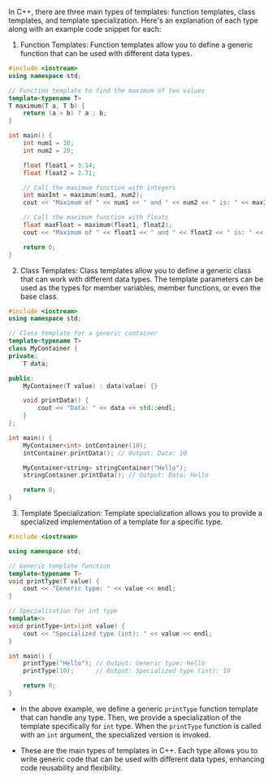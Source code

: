 In C++, there are three main types of templates: function templates, class templates, and template specialization. Here's an explanation of each type along with an example code snippet for each:

1. Function Templates:
Function templates allow you to define a generic function that can be used with different data types.

```cpp
#include <iostream>
using namespace std;

// Function template to find the maximum of two values
template<typename T>
T maximum(T a, T b) {
    return (a > b) ? a : b;
}

int main() {
    int num1 = 10;
    int num2 = 20;

    float float1 = 3.14;
    float float2 = 2.71;

    // Call the maximum function with integers
    int maxInt = maximum(num1, num2);
    cout << "Maximum of " << num1 << " and " << num2 << " is: " << maxInt << endl;

    // Call the maximum function with floats
    float maxFloat = maximum(float1, float2);
    cout << "Maximum of " << float1 << " and " << float2 << " is: " << maxFloat << endl;

    return 0;
}
```

2. Class Templates:
Class templates allow you to define a generic class that can work with different data types. The template parameters can be used as the types for member variables, member functions, or even the base class.

```cpp
#include <iostream>
using namespace std;

// Class template for a generic container
template<typename T>
class MyContainer {
private:
    T data;

public:
    MyContainer(T value) : data(value) {}

    void printData() {
        cout << "Data: " << data << std::endl;
    }
};

int main() {
    MyContainer<int> intContainer(10);
    intContainer.printData(); // Output: Data: 10

    MyContainer<string> stringContainer("Hello");
    stringContainer.printData(); // Output: Data: Hello

    return 0;
}
```

3. Template Specialization:
Template specialization allows you to provide a specialized implementation of a template for a specific type.

```cpp
#include <iostream>

using namespace std;

// Generic template function
template<typename T>
void printType(T value) {
    cout << "Generic type: " << value << endl;
}

// Specialization for int type
template<>
void printType<int>(int value) {
    cout << "Specialized type (int): " << value << endl;
}

int main() {
    printType("Hello"); // Output: Generic type: Hello
    printType(10);      // Output: Specialized type (int): 10

    return 0;
}
```

- In the above example, we define a generic `printType` function template that can handle any type. Then, we provide a specialization of the template specifically for `int` type. When the `printType` function is called with an `int` argument, the specialized version is invoked.

- These are the main types of templates in C++. Each type allows you to write generic code that can be used with different data types, enhancing code reusability and flexibility.
